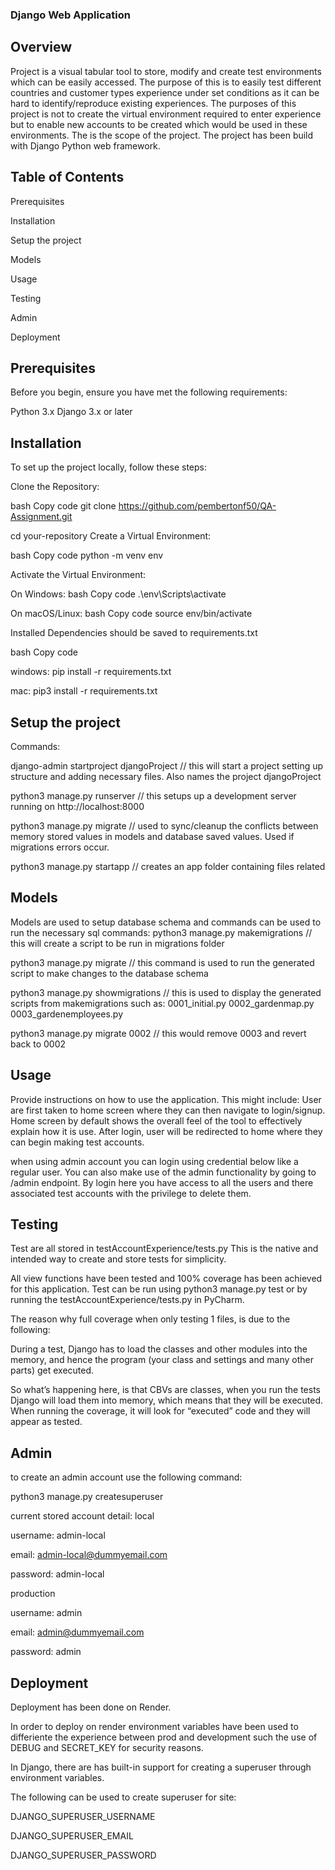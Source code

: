 ### Django Web Application ###
## Overview ##
Project is a visual tabular tool to store, modify and create test environments which can be easily accessed.
The purpose of this is to easily test different countries and customer types experience under set conditions as it can be hard to identify/reproduce existing experiences.
The purposes of this project is not to create the virtual environment required to enter experience but to enable new accounts to be created which would be used in these environments.
The is the scope of the project.
The project has been build with Django Python web framework.


## Table of Contents ##
Prerequisites

Installation

Setup the project

Models

Usage

Testing

Admin

Deployment


## Prerequisites ##
Before you begin, ensure you have met the following requirements:

Python 3.x
Django 3.x or later

## Installation ##
To set up the project locally, follow these steps:

Clone the Repository:

bash
Copy code
git clone https://github.com/pembertonf50/QA-Assignment.git

cd your-repository
Create a Virtual Environment:

bash
Copy code
python -m venv env


Activate the Virtual Environment:

On Windows:
bash
Copy code
.\env\Scripts\activate

On macOS/Linux:
bash
Copy code
source env/bin/activate

Installed Dependencies should be saved to requirements.txt

bash
Copy code

windows: pip install -r requirements.txt

mac: pip3 install -r requirements.txt

## Setup the project ##
Commands:

django-admin startproject djangoProject // this will start a project setting up structure and adding necessary files. Also names the project djangoProject

python3 manage.py runserver // this setups up a development server running on http://localhost:8000

python3 manage.py migrate // used to sync/cleanup the conflicts between memory stored values in models and database saved values. Used if migrations errors occur.

python3 manage.py startapp <app name> // creates an app folder containing files related 

## Models ##
Models are used to setup database schema and commands can be used to run the necessary sql commands:
python3 manage.py makemigrations <app name> // this will create a script to be run in migrations folder

python3 manage.py migrate // this command is used to run the generated script to make changes to the database schema

python3 manage.py showmigrations <app name> // this is used to display the generated scripts from makemigrations such as:
0001_initial.py
0002_gardenmap.py
0003_gardenemployees.py

python3 manage.py migrate <app name> 0002 // this would remove 0003 and revert back to 0002

## Usage ##
Provide instructions on how to use the application. This might include:
User are first taken to home screen where they can then navigate to login/signup.
Home screen by default shows the overall feel of the tool to effectively explain how it is use.
After login, user will be redirected to home where they can begin making test accounts.

when using admin account you can login using credential below like a regular user. You can also make use of the admin functionality by going to /admin endpoint. By login here you have access to all the users and there associated test accounts with the privilege to delete them.

## Testing ##
Test are all stored in testAccountExperience/tests.py
This is the native and intended way to create and store tests for simplicity.

All view functions have been tested and 100% coverage has been achieved for this application.
Test can be run using python3 manage.py test or by running the testAccountExperience/tests.py in PyCharm.

The reason why full coverage when only testing 1 files, is due to the following:

During a test, Django has to load the classes and other modules into the memory, and hence the program (your class and settings and many other parts) get executed.

So what’s happening here, is that CBVs are classes, when you run the tests Django will load them into memory, which means that they will be executed. When running the coverage, it will look for “executed” code and they will appear as tested.




## Admin ##
to create an admin account use the following command:

python3 manage.py createsuperuser


current stored account detail:
local

username: admin-local

email: admin-local@dummyemail.com

password: admin-local

production

username: admin

email: admin@dummyemail.com

password: admin


## Deployment ##
Deployment has been done on Render.

In order to deploy on render environment variables have been used to differiente the experience between prod and development such the use of DEBUG and SECRET_KEY for security reasons.

In Django, there are has built-in support for creating a superuser through environment variables.

The following can be used to create superuser for site:

DJANGO_SUPERUSER_USERNAME

DJANGO_SUPERUSER_EMAIL

DJANGO_SUPERUSER_PASSWORD